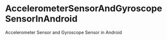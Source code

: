 # AccelerometerSensorAndGyroscopeSensorInAndroid
Accelerometer Sensor and Gyroscope Sensor in Android
